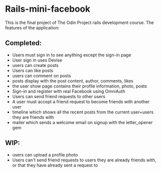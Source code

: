# Rails-mini-facebook
This is the final project of The Odin Project rails development course. 
The features of the application: 

## Completed:
- Users must sign in to see anything except the sign-in page
- User sign in uses Devise
- users can create posts
- Users can like posts
- users can comment on posts
- posts display with the post content, author, comments, likes
- the user show page contains their profile information, photo, posts
- Sign-in and register with real Facebook using OmniAuth
- Users can send friend requests to other users
- A user must accept a friend request to become friends with another user
- timeline which shows all the recent posts from the current user+users they are friends with
- mailer which sends a welcome email on signup with the letter_opener gem


## WIP:
- users can upload a profile photo
- Users can't send friend requests to users they are already friends with, or that they have already sent a request to 
